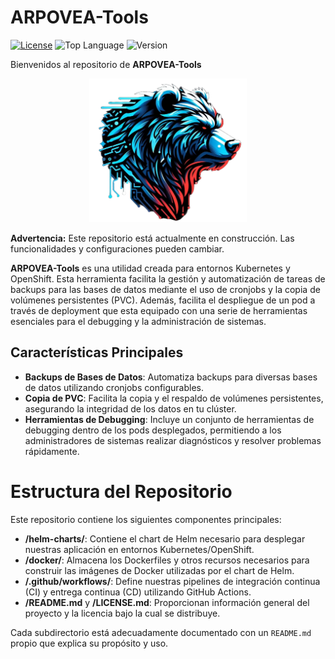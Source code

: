# ARPOVEA-Tools
[![License](https://img.shields.io/badge/License-MIT-blue)](https://github.com/arpovea/arpovea-tools/blob/main/LICENSE.md)
![Top Language](https://img.shields.io/github/languages/top/arpovea/arpovea-tools?label=Shell&color=red)
![Version](https://img.shields.io/badge/Version:-1.0-green)

Bienvenidos al repositorio de **ARPOVEA-Tools**

<p align="center">
  <img src="img/cabezera_arpovea.png" alt="Logo ARPOVEA" style="width: 50%; height: auto;">
</p>

**Advertencia:** Este repositorio está actualmente en construcción. Las funcionalidades y configuraciones pueden cambiar.

**ARPOVEA-Tools** es una utilidad creada para entornos Kubernetes y OpenShift. Esta herramienta facilita la gestión y automatización de tareas de backups para las bases de datos mediante el uso de cronjobs y la copia de volúmenes persistentes (PVC). Además, facilita el despliegue de un pod a través de deployment que esta equipado con una serie de herramientas esenciales para el debugging y la administración de sistemas.

## Características Principales

- **Backups de Bases de Datos**: Automatiza backups para diversas bases de datos utilizando cronjobs configurables.
- **Copia de PVC**: Facilita la copia y el respaldo de volúmenes persistentes, asegurando la integridad de los datos en tu clúster.
- **Herramientas de Debugging**: Incluye un conjunto de herramientas de debugging dentro de los pods desplegados, permitiendo a los administradores de sistemas realizar diagnósticos y resolver problemas rápidamente.

# Estructura del Repositorio

Este repositorio contiene los siguientes componentes principales:

- **/helm-charts/**: Contiene el chart de Helm necesario para desplegar nuestras aplicación en entornos Kubernetes/OpenShift.
- **/docker/**: Almacena los Dockerfiles y otros recursos necesarios para construir las imágenes de Docker utilizadas por el chart de Helm.
- **/.github/workflows/**: Define nuestras pipelines de integración continua (CI) y entrega continua (CD) utilizando GitHub Actions.
- **/README.md** y **/LICENSE.md**: Proporcionan información general del proyecto y la licencia bajo la cual se distribuye.

Cada subdirectorio está adecuadamente documentado con un `README.md` propio que explica su propósito y uso.
